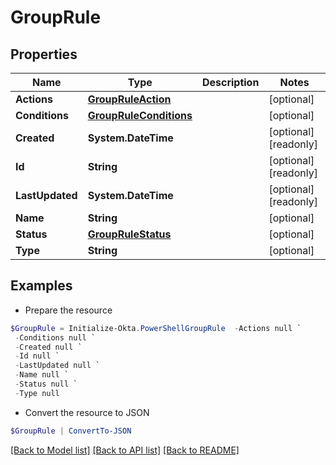 # GroupRule
## Properties

Name | Type | Description | Notes
------------ | ------------- | ------------- | -------------
**Actions** | [**GroupRuleAction**](GroupRuleAction.md) |  | [optional] 
**Conditions** | [**GroupRuleConditions**](GroupRuleConditions.md) |  | [optional] 
**Created** | **System.DateTime** |  | [optional] [readonly] 
**Id** | **String** |  | [optional] [readonly] 
**LastUpdated** | **System.DateTime** |  | [optional] [readonly] 
**Name** | **String** |  | [optional] 
**Status** | [**GroupRuleStatus**](GroupRuleStatus.md) |  | [optional] 
**Type** | **String** |  | [optional] 

## Examples

- Prepare the resource
```powershell
$GroupRule = Initialize-Okta.PowerShellGroupRule  -Actions null `
 -Conditions null `
 -Created null `
 -Id null `
 -LastUpdated null `
 -Name null `
 -Status null `
 -Type null
```

- Convert the resource to JSON
```powershell
$GroupRule | ConvertTo-JSON
```

[[Back to Model list]](../README.md#documentation-for-models) [[Back to API list]](../README.md#documentation-for-api-endpoints) [[Back to README]](../README.md)


